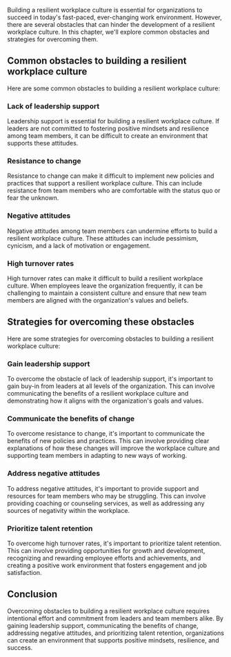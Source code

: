 
Building a resilient workplace culture is essential for organizations to succeed in today's fast-paced, ever-changing work environment. However, there are several obstacles that can hinder the development of a resilient workplace culture. In this chapter, we'll explore common obstacles and strategies for overcoming them.

Common obstacles to building a resilient workplace culture
----------------------------------------------------------

Here are some common obstacles to building a resilient workplace culture:

### Lack of leadership support

Leadership support is essential for building a resilient workplace culture. If leaders are not committed to fostering positive mindsets and resilience among team members, it can be difficult to create an environment that supports these attitudes.

### Resistance to change

Resistance to change can make it difficult to implement new policies and practices that support a resilient workplace culture. This can include resistance from team members who are comfortable with the status quo or fear the unknown.

### Negative attitudes

Negative attitudes among team members can undermine efforts to build a resilient workplace culture. These attitudes can include pessimism, cynicism, and a lack of motivation or engagement.

### High turnover rates

High turnover rates can make it difficult to build a resilient workplace culture. When employees leave the organization frequently, it can be challenging to maintain a consistent culture and ensure that new team members are aligned with the organization's values and beliefs.

Strategies for overcoming these obstacles
-----------------------------------------

Here are some strategies for overcoming obstacles to building a resilient workplace culture:

### Gain leadership support

To overcome the obstacle of lack of leadership support, it's important to gain buy-in from leaders at all levels of the organization. This can involve communicating the benefits of a resilient workplace culture and demonstrating how it aligns with the organization's goals and values.

### Communicate the benefits of change

To overcome resistance to change, it's important to communicate the benefits of new policies and practices. This can involve providing clear explanations of how these changes will improve the workplace culture and supporting team members in adapting to new ways of working.

### Address negative attitudes

To address negative attitudes, it's important to provide support and resources for team members who may be struggling. This can involve providing coaching or counseling services, as well as addressing any sources of negativity within the workplace.

### Prioritize talent retention

To overcome high turnover rates, it's important to prioritize talent retention. This can involve providing opportunities for growth and development, recognizing and rewarding employee efforts and achievements, and creating a positive work environment that fosters engagement and job satisfaction.

Conclusion
----------

Overcoming obstacles to building a resilient workplace culture requires intentional effort and commitment from leaders and team members alike. By gaining leadership support, communicating the benefits of change, addressing negative attitudes, and prioritizing talent retention, organizations can create an environment that supports positive mindsets, resilience, and success.
